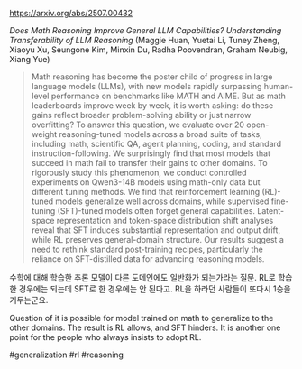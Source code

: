 https://arxiv.org/abs/2507.00432

*Does Math Reasoning Improve General LLM Capabilities? Understanding Transferability of LLM Reasoning* (Maggie Huan, Yuetai Li, Tuney Zheng, Xiaoyu Xu, Seungone Kim, Minxin Du, Radha Poovendran, Graham Neubig, Xiang Yue)

> Math reasoning has become the poster child of progress in large language models (LLMs), with new models rapidly surpassing human-level performance on benchmarks like MATH and AIME. But as math leaderboards improve week by week, it is worth asking: do these gains reflect broader problem-solving ability or just narrow overfitting? To answer this question, we evaluate over 20 open-weight reasoning-tuned models across a broad suite of tasks, including math, scientific QA, agent planning, coding, and standard instruction-following. We surprisingly find that most models that succeed in math fail to transfer their gains to other domains. To rigorously study this phenomenon, we conduct controlled experiments on Qwen3-14B models using math-only data but different tuning methods. We find that reinforcement learning (RL)-tuned models generalize well across domains, while supervised fine-tuning (SFT)-tuned models often forget general capabilities. Latent-space representation and token-space distribution shift analyses reveal that SFT induces substantial representation and output drift, while RL preserves general-domain structure. Our results suggest a need to rethink standard post-training recipes, particularly the reliance on SFT-distilled data for advancing reasoning models.

수학에 대해 학습한 추론 모델이 다른 도메인에도 일반화가 되는가라는 질문. RL로 학습한 경우에는 되는데 SFT로 한 경우에는 안 된다고. RL을 하라던 사람들이 또다시 1승을 거두는군요.

<english>
Question of it is possible for model trained on math to generalize to the other domains. The result is RL allows, and SFT hinders. It is another one point for the people who always insists to adopt RL.
</english>

#generalization #rl #reasoning 